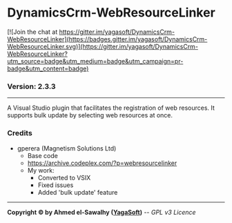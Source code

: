 # DynamicsCrm-WebResourceLinker

[![Join the chat at https://gitter.im/yagasoft/DynamicsCrm-WebResourceLinker](https://badges.gitter.im/yagasoft/DynamicsCrm-WebResourceLinker.svg)](https://gitter.im/yagasoft/DynamicsCrm-WebResourceLinker?utm_source=badge&utm_medium=badge&utm_campaign=pr-badge&utm_content=badge)

### Version: 2.3.3
---

A Visual Studio plugin that facilitates the registration of web resources. It supports bulk update by selecting web resources at once.

### Credits

  + gperera (Magnetism Solutions Ltd)
	+ Base code
	+ https://archive.codeplex.com/?p=webresourcelinker
	+ My work:
		+ Converted to VSIX
		+ Fixed issues
		+ Added 'bulk update' feature

---
**Copyright &copy; by Ahmed el-Sawalhy ([YagaSoft](http://yagasoft.com))** -- _GPL v3 Licence_

